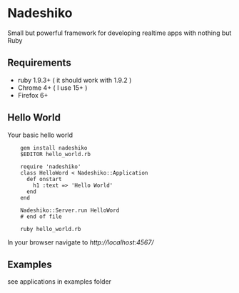 Nadeshiko
=========

  Small but powerful framework for developing realtime apps with nothing but Ruby

Requirements
-------------

 * ruby 1.9.3+ ( it should work with 1.9.2 )
 * Chrome 4+ ( I use 15+ )
 * Firefox 6+


Hello World
-------------

Your basic hello world

        gem install nadeshiko
        $EDITOR hello_world.rb

        require 'nadeshiko'
        class HelloWord < Nadeshiko::Application
          def onstart
            h1 :text => 'Hello World'
          end
        end
        
        Nadeshiko::Server.run HelloWord
        # end of file
        
        ruby hello_world.rb

In your browser
navigate to *http://localhost:4567/*


Examples
----------------
see applications in examples folder
